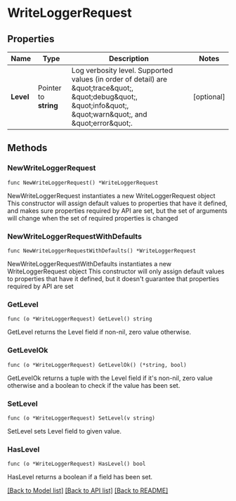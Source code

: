 # WriteLoggerRequest


## Properties

Name | Type | Description | Notes
------------ | ------------- | ------------- | -------------
**Level** | Pointer to **string** | Log verbosity level. Supported values (in order of detail) are \&quot;trace\&quot;, \&quot;debug\&quot;, \&quot;info\&quot;, \&quot;warn\&quot;, and \&quot;error\&quot;. | [optional] 



## Methods


### NewWriteLoggerRequest

`func NewWriteLoggerRequest() *WriteLoggerRequest`

NewWriteLoggerRequest instantiates a new WriteLoggerRequest object
This constructor will assign default values to properties that have it defined,
and makes sure properties required by API are set, but the set of arguments
will change when the set of required properties is changed

### NewWriteLoggerRequestWithDefaults

`func NewWriteLoggerRequestWithDefaults() *WriteLoggerRequest`

NewWriteLoggerRequestWithDefaults instantiates a new WriteLoggerRequest object
This constructor will only assign default values to properties that have it defined,
but it doesn't guarantee that properties required by API are set


### GetLevel

`func (o *WriteLoggerRequest) GetLevel() string`

GetLevel returns the Level field if non-nil, zero value otherwise.

### GetLevelOk

`func (o *WriteLoggerRequest) GetLevelOk() (*string, bool)`

GetLevelOk returns a tuple with the Level field if it's non-nil, zero value otherwise
and a boolean to check if the value has been set.

### SetLevel

`func (o *WriteLoggerRequest) SetLevel(v string)`

SetLevel sets Level field to given value.


### HasLevel

`func (o *WriteLoggerRequest) HasLevel() bool`

HasLevel returns a boolean if a field has been set.









[[Back to Model list]](../README.md#documentation-for-models) [[Back to API list]](../README.md#documentation-for-api-endpoints) [[Back to README]](../README.md)


